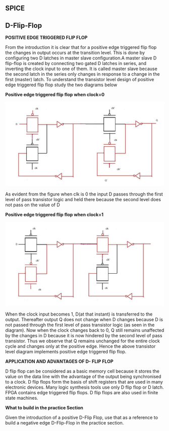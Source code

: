 ## SPICE


## D-Flip-Flop

**POSITIVE EDGE TRIGGERED FLIP FLOP**

From the introduction it is clear that for a positive edge triggered flip flop the changes in output occurs at the transition level. This is done by configuring two D latches in master slave configuration.A master slave D flip-flop is created by connecting two gated D latches in series, and inverting the clock input to one of them. It is called master slave because the second latch in the series only changes in response to a change in the first (master) latch. To understand the transistor level design of positive edge triggered flip flop study the two diagrams below  

**Positive edge triggered flip flop when clock=0**

<img src="images/d_ff_clk0.jpg">  

As evident from the figure when clk is 0 the input D passes through the first level of pass transistor logic and held there because the second level does not pass on the value of D  

**Positive edge triggered flip flop when clock=1**  

<img src="images/d_ff_clk1.jpg">  

When the clock input becomes 1, D(at that instant) is transferred to the output. Thereafter output Q does not change when D changes because D is not passed through the first level of pass transistor logic (as seen in the diagram). Now when the clock changes back to 0, Q still remains unaffected by the changes in D because it is now hindered by the second level of pass transistor. Thus we observe that Q remains unchanged for the entire clock cycle and changes only at the positive edge. Hence the above transistor level diagram implements positive edge triggered flip flop.  


**APPLICATION AND ADVANTAGES OF D- FLIP FLOP**

D flip flop can be considered as a basic memory cell because it stores the value on the data line with the advantage of the output being synchronised to a clock. D flip flops form the basis of shift registers that are used in many electronic devices. Many logic synthesis tools use only D flip flop or D latch. FPGA contains edge triggered flip flops. D flip flops are also used in finite state machines.   

**What to build in the practice Section**

Given the introduction of a positive D-Flip Flop, use that as a reference to build a negative edge D-Flip-Flop in the practice section.